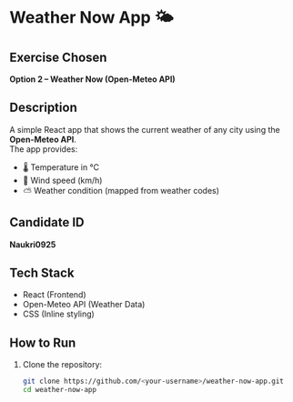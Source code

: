 # Weather Now App 🌤

## Exercise Chosen
**Option 2 – Weather Now (Open-Meteo API)**

## Description
A simple React app that shows the current weather of any city using the **Open-Meteo API**.  
The app provides:
- 🌡 Temperature in °C  
- 💨 Wind speed (km/h)  
- ⛅ Weather condition (mapped from weather codes)  

## Candidate ID
**Naukri0925**

## Tech Stack
- React (Frontend)
- Open-Meteo API (Weather Data)
- CSS (Inline styling)

## How to Run
1. Clone the repository:
   ```bash
   git clone https://github.com/<your-username>/weather-now-app.git
   cd weather-now-app
